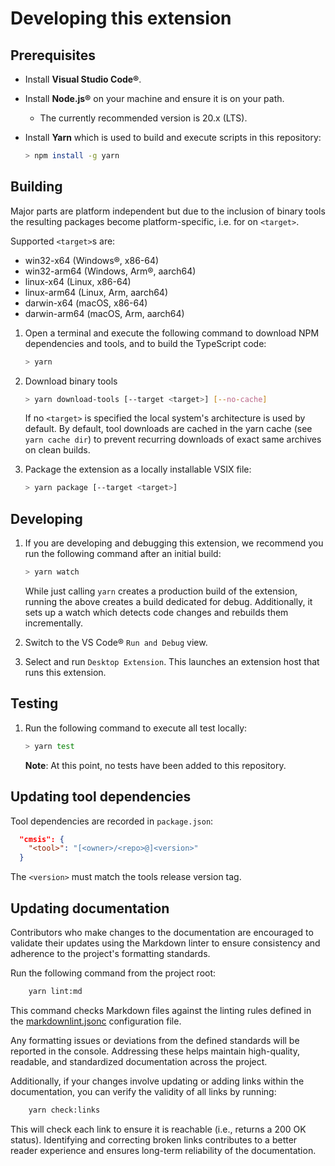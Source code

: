 # Developing this extension

## Prerequisites

- Install **Visual Studio Code®**.
- Install **Node.js®** on your machine and ensure it is on your path.
    - The currently recommended version is 20.x (LTS).
- Install **Yarn** which is used to build and execute scripts in this repository:

  ```sh
  > npm install -g yarn
  ```

## Building

Major parts are platform independent but due to the inclusion of binary tools the resulting
packages become platform-specific, i.e. for on `<target>`.

Supported `<target>`s are:

- win32-x64 (Windows®, x86-64)
- win32-arm64 (Windows, Arm®, aarch64)
- linux-x64 (Linux, x86-64)
- linux-arm64 (Linux, Arm, aarch64)
- darwin-x64 (macOS, x86-64)
- darwin-arm64 (macOS, Arm, aarch64)

1. Open a terminal and execute the following command to download NPM dependencies and tools, and
   to build the TypeScript code:

    ```sh
    > yarn
    ```

2. Download binary tools

    ```sh
    > yarn download-tools [--target <target>] [--no-cache]
    ```

    If no `<target>` is specified the local system's architecture is used by default.
    By default, tool downloads are cached in the yarn cache (see `yarn cache dir`) to prevent
    recurring downloads of exact same archives on clean builds.

3. Package the extension as a locally installable VSIX file:

    ```sh
    > yarn package [--target <target>]
    ```

## Developing

1. If you are developing and debugging this extension, we recommend you run the following command
   after an initial build:

    ```sh
    > yarn watch
    ```

    While just calling `yarn` creates a production build of the extension, running the above
    creates a build dedicated for debug. Additionally, it sets up a watch which detects code
    changes and rebuilds them incrementally.

2. Switch to the VS Code® `Run and Debug` view.

3. Select and run `Desktop Extension`. This launches an extension host that runs this extension.

## Testing

1. Run the following command to execute all test locally:

    ```sh
    > yarn test
    ```

    **Note**: At this point, no tests have been added to this repository.

## Updating tool dependencies

Tool dependencies are recorded in `package.json`:

```json
  "cmsis": {
    "<tool>": "[<owner>/<repo>@]<version>"
  }
````

The `<version>` must match the tools release version tag.

## Updating documentation

Contributors who make changes to the documentation are encouraged to validate their updates using the
Markdown linter to ensure consistency and adherence to the project's formatting standards.

Run the following command from the project root:

```bash
    yarn lint:md
````

This command checks Markdown files against the linting rules defined in the
[markdownlint.jsonc](./.github/markdownlint.jsonc) configuration file.

Any formatting issues or deviations from the defined standards will be reported in the console. Addressing these helps
maintain high-quality, readable, and standardized documentation across the project.

Additionally, if your changes involve updating or adding links within the documentation, you can verify the validity
of all links by running:

```bash
    yarn check:links
````

This will check each link to ensure it is reachable (i.e., returns a 200 OK status). Identifying and correcting broken
links contributes to a better reader experience and ensures long-term reliability of the documentation.

